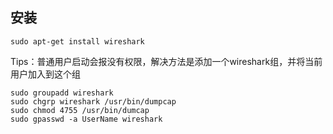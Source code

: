 ## 安装

`sudo apt-get install wireshark`

Tips：普通用户启动会报没有权限，解决方法是添加一个wireshark组，并将当前用户加入到这个组

```shell
sudo groupadd wireshark
sudo chgrp wireshark /usr/bin/dumpcap
sudo chmod 4755 /usr/bin/dumcap
sudo gpasswd -a UserName wireshark
```
